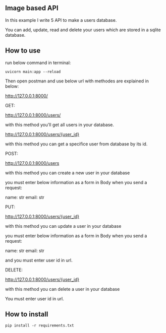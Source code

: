## Image based API


In this example I write 5 API to make a users database.

You can add, update, read and delete your users which are stored in a sqlite database.

## How to use

run below command in terminal:

```
uvicorn main:app --reload
```

Then open postman and use below url with methodes are explained in below:

http://127.0.0.1:8000/


GET:

http://127.0.0.1:8000/users/

with this method you'll get all users in your database.

http://127.0.0.1:8000/users/{user_id}

with this method you can get a specifice user from database by its id.

POST:

http://127.0.0.1:8000/users

with this method you can create a new user in your database

you must enter below information as a form in Body when you send a request:

name: str
email: str


PUT:

http://127.0.0.1:8000/users/{user_id}

with this method you can update a user in your database

you must enter below information as a form in Body when you send a request:

name: str
email: str

and you must enter user id in url.

DELETE:

http://127.0.0.1:8000/users/{user_id}

with this method you can delete a user in your database

You must enter user id in url.


## How to install

```
pip install -r requirements.txt
```


